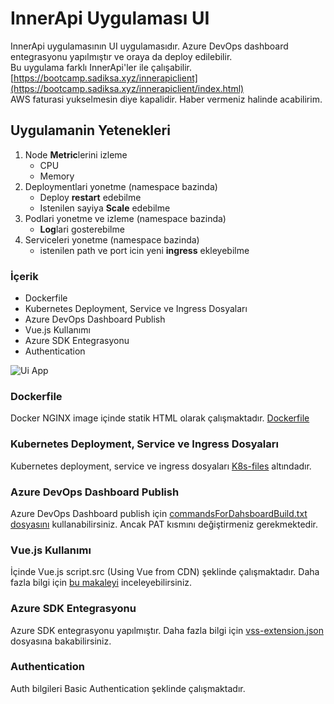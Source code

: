 # InnerApi Uygulaması UI
InnerApi uygulamasının UI uygulamasıdır. Azure DevOps dashboard entegrasyonu yapılmıştır ve oraya da deploy edilebilir. \
Bu uygulama farklı InnerApi'ler ile çalışabilir. \
[https://bootcamp.sadiksa.xyz/innerapiclient](https://bootcamp.sadiksa.xyz/innerapiclient/index.html) \
AWS faturasi yukselmesin diye kapalidir. Haber vermeniz halinde acabilirim.

## Uygulamanin Yetenekleri
1. Node **Metric**lerini izleme
    - CPU
    - Memory
2. Deploymentlari yonetme (namespace bazinda)
    - Deploy **restart** edebilme
    - Istenilen sayiya **Scale** edebilme
3. Podlari yonetme ve izleme (namespace bazinda)
    - **Log**lari gosterebilme
4. Serviceleri yonetme (namespace bazinda)
    - istenilen path ve port icin yeni **ingress** ekleyebilme

### İçerik
- Dockerfile
- Kubernetes Deployment, Service ve Ingress Dosyaları
- Azure DevOps Dashboard Publish
- Vue.js Kullanımı
- Azure SDK Entegrasyonu
- Authentication

![Ui App](https://dev.azure.com/sadiksahin0511/743a559a-f65f-45e3-9750-c0f2d67c7ae1/_apis/git/repositories/4fe232e2-c01d-4cd3-a9e8-4ecd46da6947/items?path=/working_app_images/ui1.png&versionDescriptor%5BversionOptions%5D=0&versionDescriptor%5BversionType%5D=0&versionDescriptor%5Bversion%5D=main&resolveLfs=true&%24format=octetStream&api-version=5.0)

### Dockerfile
Docker NGINX image içinde statik HTML olarak çalışmaktadır. [Dockerfile](https://dev.azure.com/sadiksahin0511/bootcamp/_git/InnerApiClient?path=/Dockerfile&version=GBmain)

### Kubernetes Deployment, Service ve Ingress Dosyaları
Kubernetes deployment, service ve ingress dosyaları [K8s-files](https://dev.azure.com/sadiksahin0511/bootcamp/_git/InnerApiClient?path=/K8s-files&version=GBmain) altındadır.

### Azure DevOps Dashboard Publish
Azure DevOps Dashboard publish için [commandsForDahsboardBuild.txt dosyasını](https://dev.azure.com/sadiksahin0511/bootcamp/_git/InnerApiClient?path=/commandsForDahsboardBuild.txt&version=GBmain) kullanabilirsiniz. Ancak PAT kısmını değiştirmeniz gerekmektedir.

### Vue.js Kullanımı
İçinde Vue.js script.src (Using Vue from CDN) şeklinde çalışmaktadır. Daha fazla bilgi için [bu makaleyi](https://medium.com/berkut-teknoloji/using-vuejs-instead-of-jquery-with-net-mvc-403d976e0c12) inceleyebilirsiniz.

### Azure SDK Entegrasyonu
Azure SDK entegrasyonu yapılmıştır. Daha fazla bilgi için [vss-extension.json](https://dev.azure.com/sadiksahin0511/bootcamp/_git/InnerApiClient?path=/vss-extension.json&version=GBmain) dosyasına bakabilirsiniz.

### Authentication
Auth bilgileri Basic Authentication şeklinde çalışmaktadır.